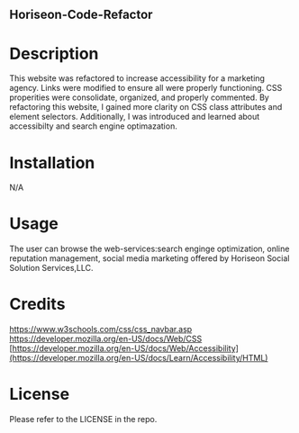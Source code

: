 ## Horiseon-Code-Refactor

# Description

This website was refactored to increase accessibility for a marketing agency. Links were modified to ensure all were properly functioning. CSS properities were consolidate, organized, and properly commented. 
By refactoring this website, I gained more clarity on CSS class attributes and element selectors. Additionally, I was introduced and learned about accessibilty and search engine optimazation. 

# Installation

N/A

# Usage

The user can browse the web-services:search enginge optimization, online reputation management, social media marketing offered by Horiseon Social Solution Services,LLC. 

# Credits

https://www.w3schools.com/css/css_navbar.asp
https://developer.mozilla.org/en-US/docs/Web/CSS
[https://developer.mozilla.org/en-US/docs/Web/Accessibility](https://developer.mozilla.org/en-US/docs/Learn/Accessibility/HTML)


# License

Please refer to the LICENSE in the repo.
